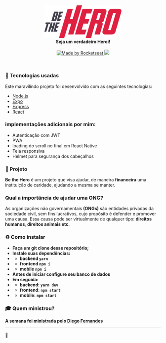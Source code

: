 <h4 align="center">
  <img src="./.github/logo3x.png" width="250px" /><br>
  <b>Seja um verdadeiro Heroi!</b>
</h4>
<p align="center">
  <a href="https://rocketseat.com.br">
    <img alt="Made by Rocketseat" src="https://img.shields.io/badge/made by-Rocketseat-Purple.svg">
  </a>
  <a href="https://www.linkedin.com/in/matheusgbatista" >
    <img src="https://img.shields.io/badge/siga-LinkedIn-blue.svg" />
  </a>
</p>

<br>

### :rocket: Tecnologias usadas
Este maravilindo projeto foi desenvolvido com as seguintes tecnologias:
- [Node.js](https://nodejs.org/en/)
- [Expo](https://expo.io/)
- [Express](https://expressjs.com/pt-br/)
- [React](https://pt-br.reactjs.org/)


### implementações adicionais por mim:
- Autenticação com JWT
- PWA
- loading do scroll no final em React Native
- Tela responsiva
- Helmet para segurança dos cabeçalhos

### :muscle: Projeto

<b>Be the Hero</b> é um projeto que visa ajudar, de maneira <b>financeira</b> uma instituição de caridade, ajudando a mesma se manter. 

### Qual a importância de ajudar uma ONG? <br>
As organizações não governamentais <b>(ONGs)</b> são entidades privadas da sociedade civil, sem fins lucrativos, cujo propósito é defender e promover uma causa. Essa causa pode ser virtualmente de qualquer tipo: <b>direitos humanos</b>, <b>direitos animais etc.

### :recycle: Como instalar

- Faça um git clone desse repositório;
- Instale suas dependências: 
- - backend `yarn`
- - frontend `npm i`
- - mobile `npm i`
- Antes de iniciar configure seu banco de dados
- Em seguida: 
- - backend: `yarn dev` 
- - frontend: `npm start` 
- - mobile: `npm start`

### :mortar_board: Quem ministrou?

A semana foi ministrada pelo [Diego Fernandes](https://github.com/diego3g)

---

💜
